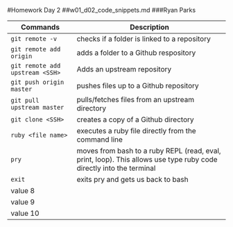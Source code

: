 #Homework Day 2
##w01_d02_code_snippets.md
###Ryan Parks


Commands | Description
-------- | -----------
`git remote -v`  | checks if a folder is linked to a repository
`git remote add origin`  | adds a folder to a Github respository
`git remote add upstream <SSH>` | Adds an upstream repository
`git push origin master` | pushes files up to a Github repository
`git pull upstream master` | pulls/fetches files from an upstream directory 
`git clone <SSH>`  |  creates a copy of a Github directory
`ruby <file name>`   | executes a ruby file directly from the command line
`pry`   | moves from bash to a ruby REPL (read, eval, print, loop).  This allows use type ruby code directly into the terminal
`exit`   |  exits pry and gets us back to bash
value 8   |
value 9   |
value 10   |


